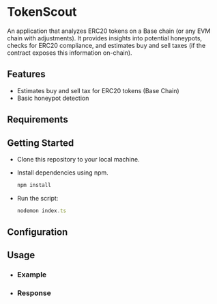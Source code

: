 # TokenScout

An application that analyzes ERC20 tokens on a Base chain (or any EVM chain with adjustments). It provides insights into potential honeypots, checks for ERC20 compliance, and estimates buy and sell taxes (if the contract exposes this information on-chain).

## Features

- Estimates buy and sell tax for ERC20 tokens (Base Chain)
- Basic honeypot detection

## Requirements

## Getting Started

- Clone this repository to your local machine.
- Install dependencies using npm.

    ```js
    npm install
    ```

- Run the script:

    ```js
    nodemon index.ts
    ```

## Configuration

## Usage

- ### Example

- ### Response

